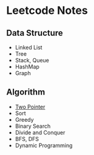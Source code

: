 # Leetcode Notes

## Data Structure

* Linked List
* Tree
* Stack, Queue
* HashMap
* Graph

## Algorithm

* [Two Pointer](https://hackmd.io/gmuDdmFZRNqimBUUX9xI4g)
* Sort
* Greedy
* Binary Search
* Divide and Conquer
* BFS, DFS
* Dynamic Programming

